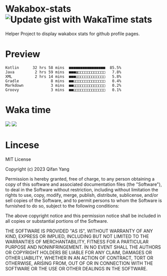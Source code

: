  # Wakabox-stats ![Update gist with WakaTime stats](https://github.com/underwindfall/wakabox-stats/workflows/Update%20gist%20with%20WakaTime%20stats/badge.svg)

  Helper Project to display wakabox stats for github profile pages. 
 # Preview 
  
  ```  
 Kotlin      32 hrs 58 mins  ■■■■■■■■■■■■■■■■  85.5%
Java         2 hrs 59 mins  ■■■▥□□□□□□□□□□□□   7.8%
XML          2 hrs 14 mins  ■■■◱□□□□□□□□□□□□   5.8%
Gradle              8 mins  ■■◱□□□□□□□□□□□□□   0.4%
Markdown            3 mins  ■■◱□□□□□□□□□□□□□   0.2%
Groovy              3 mins  ■■◱□□□□□□□□□□□□□   0.1% 
 ``` 
  
 
 
  
  # Waka time 

  ![](https://wakatime.com/share/@underwindfall/04fb31b6-0c1f-434d-b3a5-ac5e62f5364c.svg)
  ![](https://wakatime.com/share/@underwindfall/3d98f640-5c0f-4faf-b8df-1c48dec045b2.svg)
  
  # Lincese 

  MIT License

  Copyright (c) 2023 Qifan Yang
  
  Permission is hereby granted, free of charge, to any person obtaining a copy
  of this software and associated documentation files (the "Software"), to deal
  in the Software without restriction, including without limitation the rights
  to use, copy, modify, merge, publish, distribute, sublicense, and/or sell
  copies of the Software, and to permit persons to whom the Software is
  furnished to do so, subject to the following conditions:
  
  The above copyright notice and this permission notice shall be included in all
  copies or substantial portions of the Software.
  
  THE SOFTWARE IS PROVIDED "AS IS", WITHOUT WARRANTY OF ANY KIND, EXPRESS OR
  IMPLIED, INCLUDING BUT NOT LIMITED TO THE WARRANTIES OF MERCHANTABILITY,
  FITNESS FOR A PARTICULAR PURPOSE AND NONINFRINGEMENT. IN NO EVENT SHALL THE
  AUTHORS OR COPYRIGHT HOLDERS BE LIABLE FOR ANY CLAIM, DAMAGES OR OTHER
  LIABILITY, WHETHER IN AN ACTION OF CONTRACT, TORT OR OTHERWISE, ARISING FROM,
  OUT OF OR IN CONNECTION WITH THE SOFTWARE OR THE USE OR OTHER DEALINGS IN THE
  SOFTWARE.
